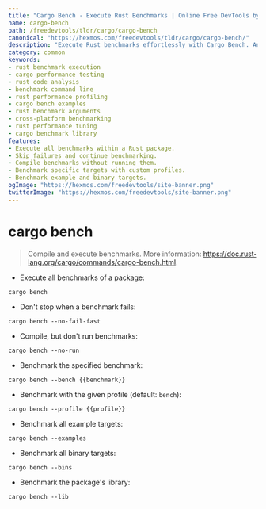 ```yaml
---
title: "Cargo Bench - Execute Rust Benchmarks | Online Free DevTools by Hexmos"
name: cargo-bench
path: /freedevtools/tldr/cargo/cargo-bench
canonical: "https://hexmos.com/freedevtools/tldr/cargo/cargo-bench/"
description: "Execute Rust benchmarks effortlessly with Cargo Bench. Analyze performance, identify bottlenecks and optimize code. Free online tool, no registration required."
category: common
keywords:
- rust benchmark execution
- cargo performance testing
- rust code analysis
- benchmark command line
- rust performance profiling
- cargo bench examples
- rust benchmark arguments
- cross-platform benchmarking
- rust performance tuning
- cargo benchmark library
features:
- Execute all benchmarks within a Rust package.
- Skip failures and continue benchmarking.
- Compile benchmarks without running them.
- Benchmark specific targets with custom profiles.
- Benchmark example and binary targets.
ogImage: "https://hexmos.com/freedevtools/site-banner.png"
twitterImage: "https://hexmos.com/freedevtools/site-banner.png"
---
```


# cargo bench

> Compile and execute benchmarks.
> More information: <https://doc.rust-lang.org/cargo/commands/cargo-bench.html>.

- Execute all benchmarks of a package:

`cargo bench`

- Don't stop when a benchmark fails:

`cargo bench --no-fail-fast`

- Compile, but don't run benchmarks:

`cargo bench --no-run`

- Benchmark the specified benchmark:

`cargo bench --bench {{benchmark}}`

- Benchmark with the given profile (default: `bench`):

`cargo bench --profile {{profile}}`

- Benchmark all example targets:

`cargo bench --examples`

- Benchmark all binary targets:

`cargo bench --bins`

- Benchmark the package's library:

`cargo bench --lib`
